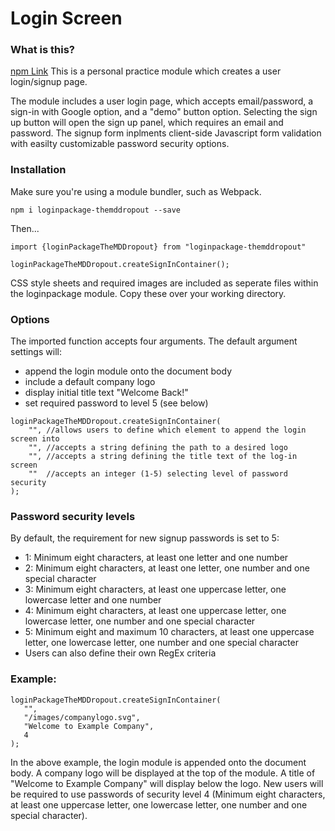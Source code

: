 # Login Screen
### What is this?
[npm Link](https://www.npmjs.com/package/loginpackage-themddropout)
This is a personal practice module which creates a user login/signup page. 

The module includes a user login page, which accepts email/password, a sign-in with Google option, and a "demo" button option. 
Selecting the sign up button will open the sign up panel, which requires an email and password. The signup form inplments client-side Javascript form validation with easilty customizable password security options. 

### Installation 
Make sure you're using a module bundler, such as Webpack. 

`npm i loginpackage-themddropout --save`

Then...
```
import {loginPackageTheMDDropout} from "loginpackage-themddropout"

loginPackageTheMDDropout.createSignInContainer();
```
CSS style sheets and required images are included as seperate files within the loginpackage module. Copy these over your working directory. 

### Options
The imported function accepts four arguments. The default argument settings will:
 * append the login module onto the document body
 * include a default company logo
 * display initial title text "Welcome Back!"
 * set required password to level 5 (see below)
```
loginPackageTheMDDropout.createSignInContainer(
    "", //allows users to define which element to append the login screen into
    "", //accepts a string defining the path to a desired logo
    "", //accepts a string defining the title text of the log-in screen
    ""  //accepts an integer (1-5) selecting level of password security
);
```
### Password security levels
By default, the requirement for new signup passwords is set to 5: 
 * 1: Minimum eight characters, at least one letter and one number
 * 2: Minimum eight characters, at least one letter, one number and one special character
 * 3: Minimum eight characters, at least one uppercase letter, one lowercase letter and one number
 * 4: Minimum eight characters, at least one uppercase letter, one lowercase letter, one number and one special character
 * 5: Minimum eight and maximum 10 characters, at least one uppercase letter, one lowercase letter, one number and one special character
 * Users can also define their own RegEx criteria 

 ### Example: 
 ```
loginPackageTheMDDropout.createSignInContainer(
    "", 
    "/images/companylogo.svg", 
    "Welcome to Example Company", 
    4 
);
```
In the above example, the login module is appended onto the document body. A company logo will be displayed at the top of the module. A title of "Welcome to Example Company" will display below the logo. New users will be required to use passwords of security level 4 (Minimum eight characters, at least one uppercase letter, one lowercase letter, one number and one special character).
